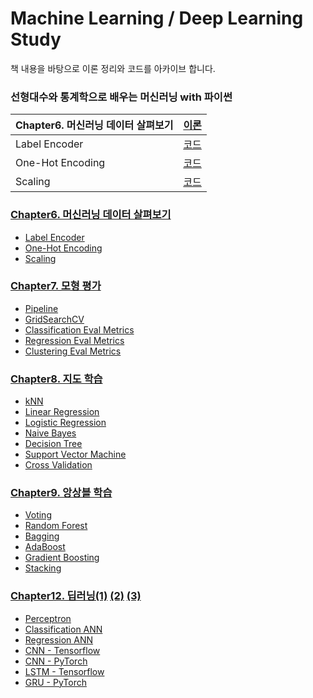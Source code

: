 # Machine Learning / Deep Learning Study

책 내용을 바탕으로 이론 정리와 코드를 아카이브 합니다.
 
### 선형대수와 통계학으로 배우는 머신러닝 with 파이썬  
| Chapter6. 머신러닝 데이터 살펴보기 | [이론](https://mmminji.github.io/machinelearning/preprocessing/missingvalue/labelencoder/scaling/2021/05/10/%EC%84%A0%ED%86%B5%EB%A8%B86%EC%9E%A5.html) |
|----|----|
| Label Encoder | [코드](https://github.com/mmminji/Machine-Learning/blob/master/6.2.2.LabelEncoder.py) |
| One-Hot Encoding | [코드](https://github.com/mmminji/Machine-Learning/blob/master/6.2.3.OneHotEncoding.py) |
| Scaling | [코드](https://github.com/mmminji/Machine-Learning/blob/master/6.2.4.Scaling.py) |


### [Chapter6. 머신러닝 데이터 살펴보기](https://mmminji.github.io/machinelearning/preprocessing/missingvalue/labelencoder/scaling/2021/05/10/%EC%84%A0%ED%86%B5%EB%A8%B86%EC%9E%A5.html)
- [Label Encoder](https://github.com/mmminji/Machine-Learning/blob/master/6.2.2.LabelEncoder.py)
- [One-Hot Encoding](https://github.com/mmminji/Machine-Learning/blob/master/6.2.3.OneHotEncoding.py)
- [Scaling](https://github.com/mmminji/Machine-Learning/blob/master/6.2.4.Scaling.py)


### [Chapter7. 모형 평가](https://mmminji.github.io/machinelearning/fitting/crossvalidation/pipeline/gridsearch/loss/evalmetrics/2021/05/11/%EC%84%A0%ED%86%B5%EB%A8%B87%EC%9E%A5.html)
- [Pipeline](https://github.com/mmminji/Machine-Learning/blob/master/7.3.Pipeline.py)
- [GridSearchCV](https://github.com/mmminji/Machine-Learning/blob/master/7.4.GridSearchCV.py)
- [Classification Eval Metrics](https://github.com/mmminji/Machine-Learning/blob/master/7.6.2.ClassificationEval.py)
- [Regression Eval Metrics](https://github.com/mmminji/Machine-Learning/blob/master/7.6.3.RegressionEval.py)
- [Clustering Eval Metrics](https://github.com/mmminji/Machine-Learning/blob/master/7.6.4.ClusteringEval.py)


### [Chapter8. 지도 학습](https://mmminji.github.io/knn/linearregression/logisticregression/naivebayes/decisiontree/supportvectormachine/2021/06/14/%EC%84%A0%ED%86%B5%EB%A8%B88%EC%9E%A5.html)
- [kNN](https://github.com/mmminji/Machine-Learning/blob/master/8.3.kNN.py)
- [Linear Regression](https://github.com/mmminji/Machine-Learning/blob/master/8.4.LinearRegression.py)
- [Logistic Regression](https://github.com/mmminji/Machine-Learning/blob/master/8.5.LogisticRegression.py)
- [Naive Bayes](https://github.com/mmminji/Machine-Learning/blob/master/8.6.NaiveBayes.py)
- [Decision Tree](https://github.com/mmminji/Machine-Learning/blob/master/8.7.DecisionTree.py)
- [Support Vector Machine](https://github.com/mmminji/Machine-Learning/blob/master/8.8.SupportVectorMachine.py)
- [Cross Validation](https://github.com/mmminji/Machine-Learning/blob/master/8.9.CrossValidation.py)

### [Chapter9. 앙상블 학습](https://mmminji.github.io/ensemble/voting/bagging/boosting/stacking/2021/06/21/%EC%84%A0%ED%86%B5%EB%A8%B89%EC%9E%A5.html)
- [Voting](https://github.com/mmminji/Machine-Learning/blob/master/9.2.Voting.py)
- [Random Forest](https://github.com/mmminji/Machine-Learning/blob/master/9.3.3.RandomForest.py)
- [Bagging](https://github.com/mmminji/Machine-Learning/blob/master/9.3.4.Bagging.py)
- [AdaBoost](https://github.com/mmminji/Machine-Learning/blob/master/9.4.2.AdaBoost.py)
- [Gradient Boosting](https://github.com/mmminji/Machine-Learning/blob/master/9.4.5.GradientBoosting.py)
- [Stacking](https://github.com/mmminji/Machine-Learning/blob/master/9.5.Stacking.py)

### [Chapter12. 딥러닝(1)](https://mmminji.github.io/ann/perceptron/backpropagation/activationfunction/batchnormalization/dropout/2021/06/22/%EC%84%A0%ED%86%B5%EB%A8%B812%EC%9E%A5.html)   [(2)](https://mmminji.github.io/cnn/kernel/padding/stride/pooling/channel/2021/06/24/%EC%84%A0%ED%86%B5%EB%A8%B812%EC%9E%A5(2).html)   [(3)](https://mmminji.github.io/rnn/lstm/gru/2021/06/28/%EC%84%A0%ED%86%B5%EB%A8%B812%EC%9E%A5(3).html)
- [Perceptron](https://github.com/mmminji/Machine-Learning/blob/master/12.2.Perceptron.py)
- [Classification ANN](https://github.com/mmminji/Machine-Learning/blob/master/12.3.7.ClassificationANN.py)
- [Regression ANN](https://github.com/mmminji/Machine-Learning/blob/master/12.3.8.RegressionANN.py)
- [CNN - Tensorflow](https://github.com/mmminji/Machine-Learning/blob/master/12.4.TensorFlowCNN.py)
- [CNN - PyTorch](https://github.com/mmminji/Machine-Learning/blob/master/12.4.PyTorchCNN.py)
- [LSTM - Tensorflow](https://github.com/mmminji/Machine-Learning/blob/master/12.5.TensorFlowLSTM.py)
- [GRU - PyTorch](https://github.com/mmminji/Machine-Learning/blob/master/12.5.PyTorchGRU.py)
